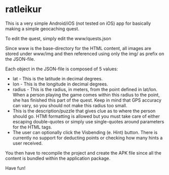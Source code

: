 ratleikur
=========

This is a very simple Android/iOS (not tested on iOS) app for basically making a simple geocaching quest.

To edit the quest, simply edit the www/quests.json

Since www is the base-directory for the HTML content, all images are stored under www/img and then referenced using only the img/ as prefix on the JSON-file.

Each object in the JSON-file is composed of 5 values:
* lat - This is the latitude in decimal degrees.
* lon - This is the longitude in decimal degrees.
* radius - This is the radius, in meters, from the point defined in lat/lon. When a person playing the game comes within this radius to the point, she has finished this part of the quest. Keep in mind that GPS accuracy can vary, so you should not make this radius too small.
* This is the description/puzzle that gives clue as to where the person should go. HTMl formatting is allowed but you must take care of either escaping double-quotes or simply use single-quotes around parameters for the HTML tags.
* The user can optionally click the Vísbending (e. Hint) button. There is currently no support for deducting points or checking how many hints a user received.

You then have to recompile the project and create the APK file since all the content is bundled within the application package.

Have fun!
